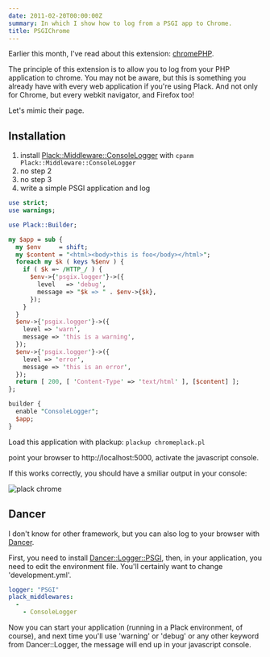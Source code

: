 ```yaml
---
date: 2011-02-20T00:00:00Z
summary: In which I show how to log from a PSGI app to Chrome.
title: PSGIChrome
---
```


Earlier this month, I've read about this extension: [chromePHP](http://www.chromephp.com/).

The principle of this extension is to allow you to log from your PHP application to chrome. You may not be aware, but this is something you already have with every web application if you're using Plack. And not only for Chrome, but every webkit navigator, and Firefox too!

Let's mimic their page.

## Installation

1. install [Plack::Middleware::ConsoleLogger](http://search.cpan.org/perldoc?Plack::Middleware::ConsoleLogger) with `cpanm Plack::Middleware::ConsoleLogger`
2. no step 2
3. no step 3
4. write a simple PSGI application and log

```perl
use strict;
use warnings;

use Plack::Builder;

my $app = sub {
  my $env     = shift;
  my $content = "<html><body>this is foo</body></html>";
  foreach my $k ( keys %$env ) {
    if ( $k =~ /HTTP_/ ) {
      $env->{'psgix.logger'}->({
        level   => 'debug',
        message => "$k => " . $env->{$k},
      });
    }
  }
  $env->{'psgix.logger'}->({
    level => 'warn',
    message => 'this is a warning',
  });
  $env->{'psgix.logger'}->({
    level => 'error',
    message => 'this is an error',
  });
  return [ 200, [ 'Content-Type' => 'text/html' ], [$content] ];
};

builder {
  enable "ConsoleLogger";
  $app;
}
```

Load this application with plackup: `plackup chromeplack.pl`

point your browser to http://localhost:5000, activate the javascript console.

If this works correctly, you should have a smiliar output in your console:

<img src="/imgs/plack_chrome.webp" alt="plack chrome" />

## Dancer

I don't know for other framework, but you can also log to your browser with [Dancer](http://perldancer.org/).

First, you need to install [Dancer::Logger::PSGI](http://search.cpan.org/perldoc?Dancer::Logger::PSGI), then, in your application, you need to edit the environment file. You'll certainly want to change 'development.yml'.

```yaml
logger: "PSGI"
plack_middlewares:
  -
    - ConsoleLogger
```

Now you can start your application (running in a Plack environment, of course), and next time you'll use 'warning' or 'debug' or any other keyword from Dancer::Logger, the message will end up in your javascript console.
